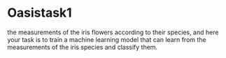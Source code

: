 # Oasistask1
 the measurements of the iris flowers according to their species, and here your task is to train a machine learning model that can learn from the measurements of the iris species and classify them.

